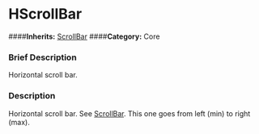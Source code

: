 #  HScrollBar  
####**Inherits:** [ScrollBar](class_scrollbar)
####**Category:** Core

###  Brief Description  
Horizontal scroll bar.

###  Description  
Horizontal scroll bar. See [ScrollBar](class_scrollbar). This one goes from left (min) to right (max).

